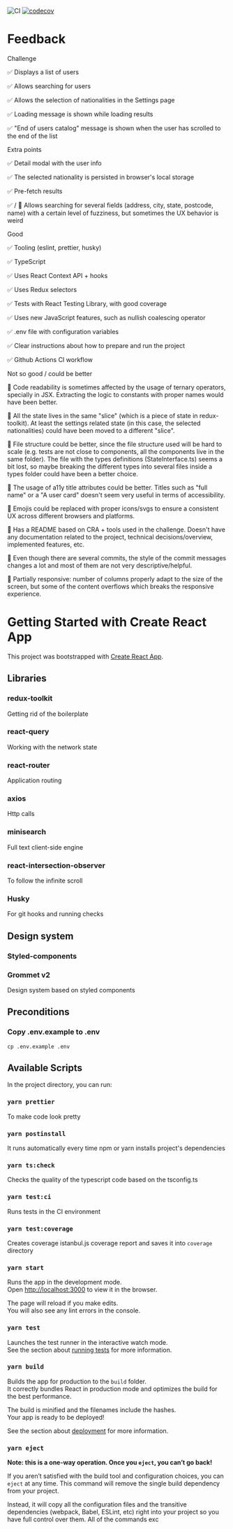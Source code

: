 ![CI](https://github.com/emonakov/randomuser/workflows/CI/badge.svg?branch=main) [![codecov](https://codecov.io/gh/emonakov/randomuser/branch/main/graph/badge.svg?token=P2SKL1SBI2)](https://codecov.io/gh/emonakov/randomuser)

# Feedback

Challenge<br />

✅ Displays a list of users<br />

✅ Allows searching for users<br />

✅ Allows the selection of nationalities in the Settings page<br />

✅ Loading message is shown while loading results<br />

✅ "End of users catalog" message is shown when the user has scrolled to the end of the list<br />

Extra points<br />

✅ Detail modal with the user info<br />

✅ The selected nationality is persisted in browser's local storage<br />

✅ Pre-fetch results<br />

✅ / 🚫 Allows searching for several fields (address, city, state, postcode, name) with a certain level of fuzziness, but sometimes the UX behavior is weird<br />

Good

✅ Tooling (eslint, prettier, husky)<br />

✅ TypeScript<br />

✅ Uses React Context API + hooks<br />

✅ Uses Redux selectors<br />

✅ Tests with React Testing Library, with good coverage<br />

✅ Uses new JavaScript features, such as nullish coalescing operator<br />

✅ .env file with configuration variables<br />

✅ Clear instructions about how to prepare and run the project<br />

✅ Github Actions CI workflow<br />

Not so good / could be better

🚫 Code readability is sometimes affected by the usage of ternary operators, specially in JSX. Extracting the logic to constants with proper names would have been better.<br />

🚫 All the state lives in the same "slice" (which is a piece of state in redux-toolkit). At least the settings related state (in this case, the selected nationalities) could have been moved to a different "slice".<br />

🚫 File structure could be better, since the file structure used will be hard to scale (e.g. tests are not close to components, all the components live in the same folder). The file with the types definitions (StateInterface.ts) seems a bit lost, so maybe breaking the different types into several files inside a types folder could have been a better choice.<br />

🚫 The usage of a11y title attributes could be better. Titles such as "full name" or a "A user card" doesn't seem very useful in terms of accessibility.<br />

🚫 Emojis could be replaced with proper icons/svgs to ensure a consistent UX across different browsers and platforms.<br />

🚫 Has a README based on CRA + tools used in the challenge. Doesn't have any documentation related to the project, technical decisions/overview, implemented features, etc.<br />

🚫 Even though there are several commits, the style of the commit messages changes a lot and most of them are not very descriptive/helpful.<br />

🚫 Partially responsive: number of columns properly adapt to the size of the screen, but some of the content overflows which breaks the responsive experience.<br />

# Getting Started with Create React App

This project was bootstrapped with [Create React App](https://github.com/facebook/create-react-app).

## Libraries

### redux-toolkit
Getting rid of the boilerplate
### react-query
Working with the network state
### react-router
Application routing
### axios
Http calls
### minisearch
Full text client-side engine
### react-intersection-observer
To follow the infinite scroll
### Husky
For git hooks and running checks

## Design system

### Styled-components
### Grommet v2
Design system based on styled components

## Preconditions

### Copy .env.example to .env
`cp .env.example .env`

## Available Scripts

In the project directory, you can run:
    
### `yarn prettier`

To make code look pretty

### `yarn postinstall`

It runs automatically every time npm or yarn installs project's dependencies

### `yarn ts:check`

Checks the quality of the typescript code based on the tsconfig.ts

### `yarn test:ci`

Runs tests in the CI environment

### `yarn test:coverage`

Creates coverage istanbul.js coverage report and saves it into `coverage` directory

### `yarn start`

Runs the app in the development mode.\
Open [http://localhost:3000](http://localhost:3000) to view it in the browser.

The page will reload if you make edits.\
You will also see any lint errors in the console.

### `yarn test`

Launches the test runner in the interactive watch mode.\
See the section about [running tests](https://facebook.github.io/create-react-app/docs/running-tests) for more information.

### `yarn build`

Builds the app for production to the `build` folder.\
It correctly bundles React in production mode and optimizes the build for the best performance.

The build is minified and the filenames include the hashes.\
Your app is ready to be deployed!

See the section about [deployment](https://facebook.github.io/create-react-app/docs/deployment) for more information.

### `yarn eject`

**Note: this is a one-way operation. Once you `eject`, you can’t go back!**

If you aren’t satisfied with the build tool and configuration choices, you can `eject` at any time. This command will remove the single build dependency from your project.

Instead, it will copy all the configuration files and the transitive dependencies (webpack, Babel, ESLint, etc) right into your project so you have full control over them. All of the commands exc
